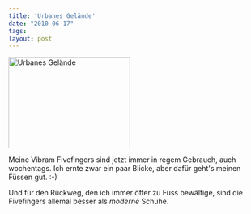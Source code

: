 ```yaml
---
title: 'Urbanes Gelände'
date: "2010-06-17"
tags: 
layout: post
---
```

<a href="http://www.flickr.com/photos/cringe/4707762975/" title="Urbanes Gelände by cringe, on Flickr"><img src="http://farm2.staticflickr.com/1298/4707762975_68e3774172_m.jpg" width="240" height="180" alt="Urbanes Gelände"></a>

Meine Vibram Fivefingers sind jetzt immer in regem Gebrauch, auch wochentags. Ich ernte zwar ein paar Blicke, aber dafür geht's meinen Füssen gut. :-)

Und für den Rückweg, den ich immer öfter zu Fuss bewältige, sind die Fivefingers allemal besser als *moderne* Schuhe.
